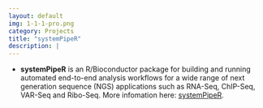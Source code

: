 ```yaml
---
layout: default
img: 1-1-1-pro.png
category: Projects
title: "systemPipeR"
description: |
---
```


* __systemPipeR__ is an R/Bioconductor package for building and running automated end-to-end analysis workflows for a wide range of next generation sequence (NGS) applications such as RNA-Seq, ChIP-Seq, VAR-Seq and Ribo-Seq. More infomation here: [systemPipeR](http://girke.bioinformatics.ucr.edu/systemPipeR/).
